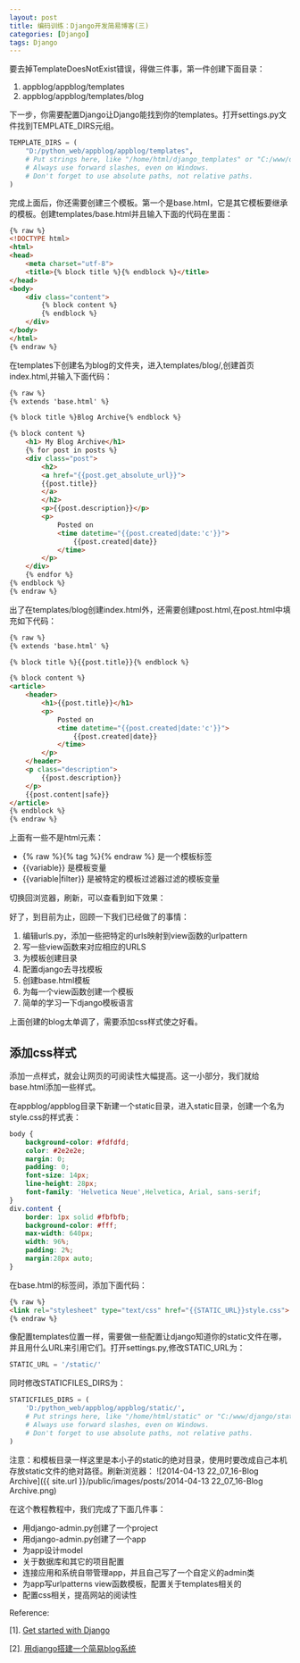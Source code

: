 ```yaml
---
layout: post
title: 编码训练：Django开发简易博客(三)
categories: [Django]
tags: Django
---
```


要去掉TemplateDoesNotExist错误，得做三件事，第一件创建下面目录：

1. appblog/appblog/templates
2. appblog/appblog/templates/blog

下一步，你需要配置Django让Django能找到你的templates。打开settings.py文件找到TEMPLATE_DIRS元组。

```python
TEMPLATE_DIRS = (
    "D:/python_web/appblog/appblog/templates",
    # Put strings here, like "/home/html/django_templates" or "C:/www/django/templates".
    # Always use forward slashes, even on Windows.
    # Don't forget to use absolute paths, not relative paths.
)
```
完成上面后，你还需要创建三个模板。第一个是base.html，它是其它模板要继承的模板。创建templates/base.html并且输入下面的代码在里面：

```html
{% raw %}
<!DOCTYPE html>
<html>
<head>
    <meta charset="utf-8">
    <title>{% block title %}{% endblock %}</title>
</head>
<body>
    <div class="content">
        {% block content %}
        {% endblock %}
    </div>
</body>
</html>
{% endraw %}
```
在templates下创建名为blog的文件夹，进入templates/blog/,创建首页index.html,并输入下面代码：

```html
{% raw %}
{% extends 'base.html' %}

{% block title %}Blog Archive{% endblock %}

{% block content %}
    <h1> My Blog Archive</h1>
    {% for post in posts %}
    <div class="post">
        <h2>
        <a href="{{post.get_absolute_url}}">
        {{post.title}}
        </a>
        </h2>
        <p>{{post.description}}</p>
        <p>
            Posted on
            <time datetime="{{post.created|date:'c'}}">
                {{post.created|date}}
            </time>
        </p>
    </div>
    {% endfor %}
{% endblock %}
{% endraw %}
```
出了在templates/blog创建index.html外，还需要创建post.html,在post.html中填充如下代码：

```html
{% raw %}
{% extends 'base.html' %}

{% block title %}{{post.title}}{% endblock %}

{% block content %}
<article>
    <header>
        <h1>{{post.title}}</h1>
        <p>
            Posted on
            <time datetime="{{post.created|date:'c'}}">
                {{post.created|date}}
            </time>
        </p>
    </header>
    <p class="description">
        {{post.description}}
    </p>
    {{post.content|safe}}
</article>
{% endblock %}
{% endraw %}
```
上面有一些不是html元素：

- {% raw %}{% tag %}{% endraw %} 是一个模板标签
- {{variable}} 是模板变量
- {{variable|filter}} 是被特定的模板过滤器过滤的模板变量

切换回浏览器，刷新，可以查看到如下效果：

好了，到目前为止，回顾一下我们已经做了的事情：

1. 编辑urls.py，添加一些把特定的urls映射到view函数的urlpattern
2. 写一些view函数来对应相应的URLS
3. 为模板创建目录
4. 配置django去寻找模板
5. 创建base.html模板
6. 为每一个view函数创建一个模板
7. 简单的学习一下django模板语言

上面创建的blog太单调了，需要添加css样式使之好看。

## 添加css样式

添加一点样式，就会让网页的可阅读性大幅提高。这一小部分，我们就给base.html添加一些样式。

在appblog/appblog目录下新建一个static目录，进入static目录，创建一个名为style.css的样式表：

```css
body {
    background-color: #fdfdfd;
    color: #2e2e2e;
    margin: 0;
    padding: 0;
    font-size: 14px;
    line-height: 28px;
    font-family: 'Helvetica Neue',Helvetica, Arial, sans-serif;
}
div.content {
    border: 1px solid #fbfbfb;
    background-color: #fff;
    max-width: 640px;
    width: 96%;
    padding: 2%;
    margin:28px auto;
}
```
在base.html的<head>标签间，添加下面代码：

```html
{% raw %}
<link rel="stylesheet" type="text/css" href="{{STATIC_URL}}style.css">
{% endraw %}
```
像配置templates位置一样，需要做一些配置让django知道你的static文件在哪，并且用什么URL来引用它们。打开settings.py,修改STATIC_URL为：

```python
STATIC_URL = '/static/'
```
同时修改STATICFILES_DIRS为：

```python
STATICFILES_DIRS = (
    'D:/python_web/appblog/appblog/static/',
    # Put strings here, like "/home/html/static" or "C:/www/django/static".
    # Always use forward slashes, even on Windows.
    # Don't forget to use absolute paths, not relative paths.
)
```
注意：和模板目录一样这里是本小子的static的绝对目录，使用时要改成自己本机存放static文件的绝对路径。刷新浏览器：
![2014-04-13 22_07_16-Blog Archive]({{ site.url }}/public/images/posts/2014-04-13 22_07_16-Blog Archive.png)

在这个教程教程中，我们完成了下面几件事：

- 用django-admin.py创建了一个project
- 用django-admin.py创建了一个app
- 为app设计model
- 关于数据库和其它的项目配置
- 连接应用和系统自带管理app，并且自己写了一个自定义的admin类
- 为app写urlpatterns view函数模板，配置关于templates相关的
- 配置css相关，提高网站的阅读性

Reference:

[1]. [Get started with Django](http://www.creativebloq.com/netmag/get-started-django-7132932)

[2]. [用django搭建一个简易blog系统](http://www.cnblogs.com/Happy-Tuesday/p/3353548.html)
